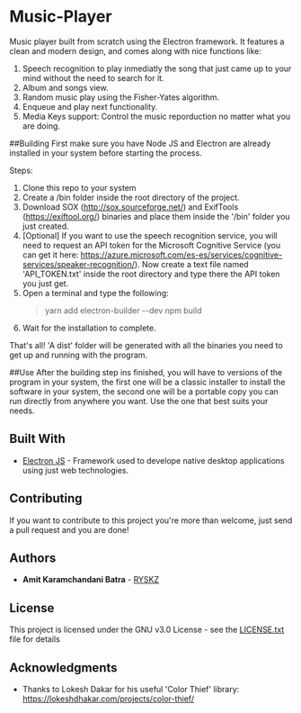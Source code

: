 # Music-Player

Music player built from scratch using the Electron framework. It features a clean and modern design, and comes along with nice functions like:
1. Speech recognition to play inmediatly the song that just came up to your mind without the need to search for it.
2. Album and songs view.
3. Random music play using the Fisher-Yates algorithm.
4. Enqueue and play next functionality.
5. Media Keys support: Control the music reporduction no matter what you are doing.

##Building
First make sure you have Node JS and Electron are already installed in your system before starting the process.

Steps:
1. Clone this repo to your system
2. Create a /bin folder inside the root directory of the project.
3. Download SOX (http://sox.sourceforge.net/) and ExifTools (https://exiftool.org/) binaries and place them inside the '/bin' folder you just created.
4. [Optional] If you want to use the speech recognition service, you will need to request an API token for the Microsoft Cognitive Service (you can get it here: https://azure.microsoft.com/es-es/services/cognitive-services/speaker-recognition/). Now create a text file named 'API_TOKEN.txt' inside the root directory and type there the API token you just get.
5. Open a terminal and type the following:
   > yarn add electron-builder --dev
   > npm build
6. Wait for the installation to complete.

That's all! 'A dist' folder will be generated with all the binaries you need to get up and running with the program.

##Use
After the building step ins finished, you will have to versions of the program in your system, the first one will be a classic installer to install the software in your system, the second one will be a portable copy you can run directly from anywhere you want. Use the one that best suits your needs.

## Built With

* [Electron JS](https://www.electronjs.org/) - Framework used to develope native desktop applications using just web technologies.

## Contributing

If you want to contribute to this project you're more than welcome, just send a pull request and you are done!

## Authors

* **Amit Karamchandani Batra** - [RYSKZ](https://github.com/RYSKZ)

## License

This project is licensed under the GNU v3.0 License - see the [LICENSE.txt](LICENSE.txt) file for details

## Acknowledgments

* Thanks to Lokesh Dakar for his useful 'Color Thief' library: https://lokeshdhakar.com/projects/color-thief/
